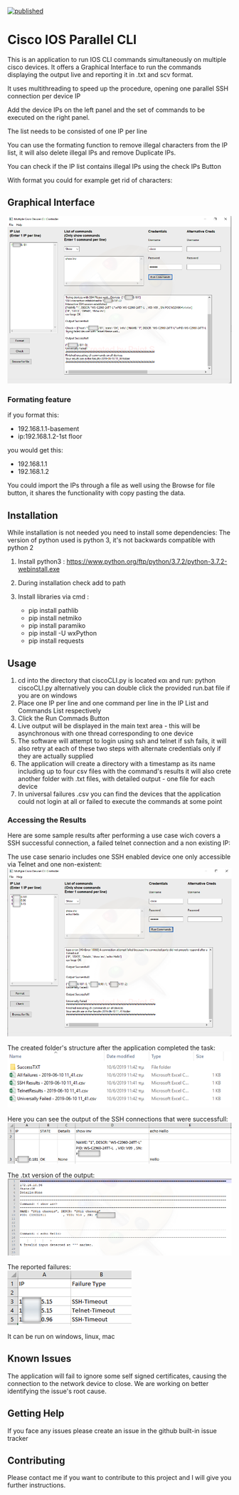[![published](https://static.production.devnetcloud.com/codeexchange/assets/images/devnet-published.svg)](https://developer.cisco.com/codeexchange/github/repo/george-panou/Cisco-IOS-Parallel-CLI)

# Cisco IOS Parallel CLI

<p>This is an application to run IOS CLI commands simultaneously on multiple cisco devices. It offers a Graphical Interface to run the commands displaying the output live and reporting it in .txt and scv format.
<p>It uses multithreading to speed up the procedure, opening one parallel SSH connection per device IP 
<p>Add the device IPs on the left panel and the set of commands to be executed on the right panel.<p>The list needs to be consisted of one IP per line 
<p>You can use the formating function to remove illegal characters from the IP list, it will also delete illegal IPs and remove Duplicate IPs.<p>You can check if the IP list contains illegal IPs using the check IPs Button<p> 
<p>With format you could for example get rid of characters:

## Graphical Interface

![N|Image](https://github.com/george-panou/Cisco-IOS-Parallel-CLI/blob/master/images/Cisco-OS-Parallel-CLI-GUI-screen.png)

### Formating feature
if you format this:

- 192.168.1.1-basement
- ip:192.168.1.2-1st floor

you would get this:
- 192.168.1.1
- 192.168.1.2

<p>
You could import the IPs through a file as well using the Browse for file button, it shares the functionality with copy pasting the data.


## Installation 
While installation is not needed you need to install some dependencies:
The version of python used is python 3, it's not backwards compatible with python 2

1.  Install python3 :  https://www.python.org/ftp/python/3.7.2/python-3.7.2-webinstall.exe
2.  During installation check add to path
3.  Install libraries via cmd : 

    -	pip install pathlib
    -	pip install netmiko
    -	pip install paramiko
    -	pip install -U wxPython
    -   pip install requests 
    

    
## Usage
1. cd into the directory that ciscoCLI.py is located και and run: python ciscoCLI.py alternatively you can double click the provided run.bat file if you are on windows
2. Place one IP per line and one command per line in the IP List and Commands List respectively
3. Click the Run Commads Button
4. Live output will be displayed in the main text area - this will be asynchronous with one thread corresponding to one device 
5. The software will attempt to login using ssh and telnet if ssh fails, it will also retry at each of these two steps with alternate credentials only if they are actually supplied
6. The application will create a directory with a timestamp as its name including up to four csv files with the command's results 
    it will also crete another folder with .txt files, with detailed output - one file for each device 
7. In universal failures .csv you can find the devices that the application could not login at all or failed to execute the commands at some point

### Accessing the Results
Here are some sample results after performing a use case wich covers a SSH successful connection, a failed telnet connection and a non existing IP:

The use case senario includes one SSH enabled device one only accessible via Telnet and one non-existent:<br>
![N|Image](https://github.com/george-panou/Cisco-IOS-Parallel-CLI/blob/master/images/mainGUI2.png)

The created folder's structure after the application completed the task:<br>
![N|Image](https://github.com/george-panou/Cisco-IOS-Parallel-CLI/blob/master/images/results-folder-structure.png)

Here you can see the output of the SSH connections that were successfull:<br>
![N|Image](https://github.com/george-panou/Cisco-IOS-Parallel-CLI/blob/master/images/CSV-Output.png)

The .txt version of the output:<br>
![N|Image](https://github.com/george-panou/Cisco-IOS-Parallel-CLI/blob/master/images/results-txt-sample.png)

The reported failures:<br>
![N|Image](https://github.com/george-panou/Cisco-IOS-Parallel-CLI/blob/master/images/AllFailures-sample.png)


It can be run on windows, linux, mac 

## Known Issues

The application will fail to ignore some self signed certificates, causing the connection to the network device to close.
We are working on better identifying the issue's root cause.


## Getting Help 

If you face any issues please create an issue in the github built-in issue tracker


## Contributing

Please contact me if you want to contribute to this project and I will give you further instructions.
<br>
<br>



